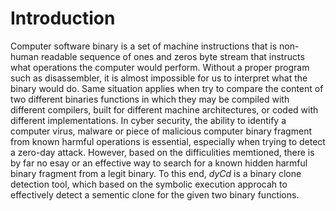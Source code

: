 # Introduction
Computer software binary is a set of machine instructions that is non-human readable sequence of ones and zeros byte stream that instructs what operations the computer would perform. Without a proper program such as disassembler, it is almost impossible for us to interpret what the binary would do. Same situation applies when try to compare the content of two different binaries functions in which they may be compiled with different compilers, built for different machine architectures, or coded with different implementations. In cyber security, the ability to identify a computer virus, malware or piece of malicious computer binary fragment from known harmful operations is essential, especially when trying to detect a zero-day attack. However, based on the difficulities memtioned, there is by far no esay or an effective way to search for a known hidden harmful binary fragment from a legit binary. To this end, *dyCd* is a binary clone detection tool, which based on the symbolic execution approcah to effectively detect a sementic clone for the given two binary functions.
